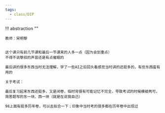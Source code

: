 ```yaml
---
tags:
  - class/DIP
---
```


!!! abstraction ""

    教师：宋明黎

    
    这个课只有前几节课和最后一节课来的人多一点（因为会划重点）
    不得不说黎叔的声音还是有点催眠的

    最后讲的很多东西当时无法理解，学了一些AI之后回头看感觉当时讲的还挺多的，有些东西蛮有用的

    关于考试：

    最后复习起来东西还挺多，又是闭卷，临时背很有可能记忆不完全，导致考试的时候模棱两可，简答题写的东一块、西一块（就是在说我自己）

    98上面有挺多历年卷，可以去拟合一下；印象中当时考的很多都在历年卷中出现过